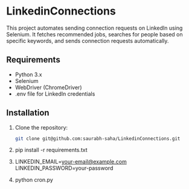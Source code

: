 # LinkedinConnections

This project automates sending connection requests on LinkedIn using Selenium. It fetches recommended jobs, searches for people based on specific keywords, and sends connection requests automatically.

## Requirements

- Python 3.x
- Selenium
- WebDriver (ChromeDriver)
- .env file for LinkedIn credentials

## Installation

1. Clone the repository:
   ```bash
   git clone git@github.com:saurabh-saha/LinkedinConnections.git

2. pip install -r requirements.txt

3.
   LINKEDIN_EMAIL=your-email@example.com
   LINKEDIN_PASSWORD=your-password

4. python cron.py

